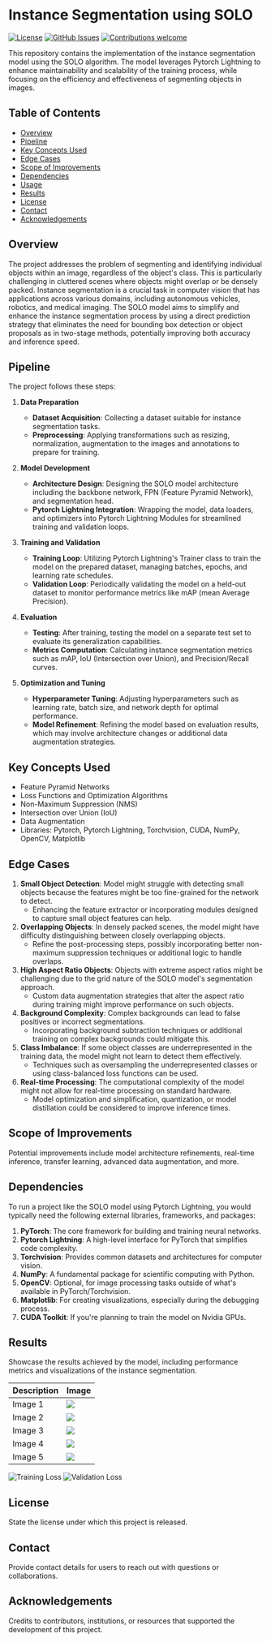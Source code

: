 # Instance Segmentation using SOLO

[![License](https://img.shields.io/badge/License-MIT-blue.svg)](https://opensource.org/licenses/MIT)
[![GitHub Issues](https://img.shields.io/github/issues/ayushgoel24/SOLO-Instance-Segmentation.svg)](https://github.com/ayushgoel24/SOLO-Instance-Segmentation/issues)
[![Contributions welcome](https://img.shields.io/badge/Contributions-welcome-orange.svg)](https://github.com/ayushgoel24/SOLO-Instance-Segmentation)

This repository contains the implementation of the instance segmentation model using the SOLO algorithm. The model leverages Pytorch Lightning to enhance maintainability and scalability of the training process, while focusing on the efficiency and effectiveness of segmenting objects in images.

## Table of Contents
- [Overview](#overview)
- [Pipeline](#pipeline)
- [Key Concepts Used](#key-concepts-used)
- [Edge Cases](#edge-cases)
- [Scope of Improvements](#scope-of-improvements)
- [Dependencies](#dependencies)
- [Usage](#usage)
- [Results](#results)
- [License](#license)
- [Contact](#contact)
- [Acknowledgements](#acknowledgements)

## Overview
The project addresses the problem of segmenting and identifying individual objects within an image, regardless of the object's class. This is particularly challenging in cluttered scenes where objects might overlap or be densely packed. Instance segmentation is a crucial task in computer vision that has applications across various domains, including autonomous vehicles, robotics, and medical imaging. The SOLO model aims to simplify and enhance the instance segmentation process by using a direct prediction strategy that eliminates the need for bounding box detection or object proposals as in two-stage methods, potentially improving both accuracy and inference speed.

<!-- ### Objectives
- **Model Implementation**: To implement the SOLO algorithm from scratch using PyTorch Lightning, ensuring that the model architecture aligns with the requirements for effective instance segmentation.
- **Training Efficiency**: To leverage Pytorch Lightning's built-in functionalities for efficient training, including multi-GPU support, mixed-precision training, and easy-to-use abstractions for model checkpoints, logging, and experiment tracking.
- **Dataset Utilization**: To apply the model to a chosen dataset and tailor the SOLO algorithm to work effectively with the data specifics, such as object sizes, image resolution, and domain-specific features.
- **Evaluation and Benchmarking**: To evaluate the model's performance against established metrics for instance segmentation, such as mean Average Precision (mAP), and to compare its results with those of other state-of-the-art models.
- **Real-world Application**: To demonstrate the model's practicality by deploying it in a real-world scenario where instance segmentation can provide value, such as autonomous driving, medical image analysis, or agricultural monitoring. -->

## Pipeline
The project follows these steps:
1. **Data Preparation**
   - **Dataset Acquisition**: Collecting a dataset suitable for instance segmentation tasks.
   - **Preprocessing**: Applying transformations such as resizing, normalization, augmentation to the images and annotations to prepare for training.

2. **Model Development**
   - **Architecture Design**: Designing the SOLO model architecture including the backbone network, FPN (Feature Pyramid Network), and segmentation head.
   - **Pytorch Lightning Integration**: Wrapping the model, data loaders, and optimizers into Pytorch Lightning Modules for streamlined training and validation loops.

3. **Training and Validation**
   - **Training Loop**: Utilizing Pytorch Lightning's Trainer class to train the model on the prepared dataset, managing batches, epochs, and learning rate schedules.
   - **Validation Loop**: Periodically validating the model on a held-out dataset to monitor performance metrics like mAP (mean Average Precision).

4. **Evaluation**
   - **Testing**: After training, testing the model on a separate test set to evaluate its generalization capabilities.
   - **Metrics Computation**: Calculating instance segmentation metrics such as mAP, IoU (Intersection over Union), and Precision/Recall curves.

5. **Optimization and Tuning**
   - **Hyperparameter Tuning**: Adjusting hyperparameters such as learning rate, batch size, and network depth for optimal performance.
   - **Model Refinement**: Refining the model based on evaluation results, which may involve architecture changes or additional data augmentation strategies.

<!-- 6. **Deployment**
   - **Model Export**: Exporting the trained model for inference.
   - **Inference Pipeline**: Setting up an inference pipeline to process new images and output instance segmentation results.

7. **Monitoring and Maintenance**
   - **Performance Monitoring**: Continuously monitoring the model's performance in production to ensure it maintains accuracy over time.
   - **Model Updating**: Periodically retraining or fine-tuning the model with new data to adapt to changes in the input distribution. -->

## Key Concepts Used
- Feature Pyramid Networks
- Loss Functions and Optimization Algorithms
- Non-Maximum Suppression (NMS)
- Intersection over Union (IoU)
- Data Augmentation
- Libraries: Pytorch, Pytorch Lightning, Torchvision, CUDA, NumPy, OpenCV, Matplotlib

## Edge Cases
1. **Small Object Detection**: Model might struggle with detecting small objects because the features might be too fine-grained for the network to detect.
    - Enhancing the feature extractor or incorporating modules designed to capture small object features can help.
2. **Overlapping Objects**: In densely packed scenes, the model might have difficulty distinguishing between closely overlapping objects.
    - Refine the post-processing steps, possibly incorporating better non-maximum suppression techniques or additional logic to handle overlaps.
3. **High Aspect Ratio Objects**: Objects with extreme aspect ratios might be challenging due to the grid nature of the SOLO model's segmentation approach.
    - Custom data augmentation strategies that alter the aspect ratio during training might improve performance on such objects.
4. **Background Complexity**: Complex backgrounds can lead to false positives or incorrect segmentations.
    - Incorporating background subtraction techniques or additional training on complex backgrounds could mitigate this.
5. **Class Imbalance**: If some object classes are underrepresented in the training data, the model might not learn to detect them effectively.
    - Techniques such as oversampling the underrepresented classes or using class-balanced loss functions can be used.
6. **Real-time Processing**: The computational complexity of the model might not allow for real-time processing on standard hardware.
    - Model optimization and simplification, quantization, or model distillation could be considered to improve inference times.

<!-- Small Object Detection: SOLO may struggle with detecting very small objects because the features might be too fine-grained for the network to detect.
Addressing: Enhancing the feature extractor or incorporating modules designed to capture small object features can help. Documentation should include notes on the expected object size range.
Overlapping Objects: In densely packed scenes, the SOLO model might have difficulty distinguishing between closely overlapping objects.
Addressing: Refine the post-processing steps, possibly incorporating better non-maximum suppression techniques or additional logic to handle overlaps. This would be documented in the code where post-processing steps are defined.
High Aspect Ratio Objects: Objects with extreme aspect ratios might be challenging due to the grid nature of the SOLO model's segmentation approach.
Addressing: Custom data augmentation strategies that alter the aspect ratio during training might improve performance on such objects. This should be noted in the data augmentation part of the code.
Variable Lighting Conditions: Like many vision models, performance can degrade under poor or variable lighting.
Addressing: Include diverse lighting conditions in the training data and possibly use photometric augmentation. Comments in the augmentation pipeline should explain the choice of augmentations.
Background Complexity: Complex backgrounds can lead to false positives or incorrect segmentations.
Addressing: Incorporating background subtraction techniques or additional training on complex backgrounds could mitigate this. The model's sensitivity to background complexity should be part of the model evaluation documentation.
Class Imbalance: If some object classes are underrepresented in the training data, the model might not learn to detect them effectively.
Addressing: Techniques such as oversampling the underrepresented classes or using class-balanced loss functions can be used. The strategy employed should be documented in the data loader or training loop code comments.
Real-time Processing: The computational complexity of the model might not allow for real-time processing on standard hardware.
Addressing: Model optimization and simplification, quantization, or model distillation could be considered to improve inference times, and this should be reflected in the documentation if implemented.
Domain Shift: The model might not generalize well to new domains that differ significantly from the training data.
Addressing: Domain adaptation techniques or fine-tuning the model on a small set of target domain data can help. This should be documented in the sections of the code dealing with model evaluation or adaptation. -->

## Scope of Improvements
Potential improvements include model architecture refinements, real-time inference, transfer learning, advanced data augmentation, and more.

## Dependencies
To run a project like the SOLO model using Pytorch Lightning, you would typically need the following external libraries, frameworks, and packages:

1. **PyTorch**: The core framework for building and training neural networks.
2. **Pytorch Lightning**: A high-level interface for PyTorch that simplifies code complexity.
3. **Torchvision**: Provides common datasets and architectures for computer vision.
4. **NumPy**: A fundamental package for scientific computing with Python.
5. **OpenCV**: Optional, for image processing tasks outside of what's available in PyTorch/Torchvision.
6. **Matplotlib**: For creating visualizations, especially during the debugging process.
7. **CUDA Toolkit**: If you're planning to train the model on Nvidia GPUs.

## Results
Showcase the results achieved by the model, including performance metrics and visualizations of the instance segmentation.

| Description | Image |
|-------------|-------|
| Image 1     | ![](./results/image_1.png) |
| Image 2     | ![](./results/image_2.png) |
| Image 3     | ![](./results/image_3.png) |
| Image 4     | ![](./results/image_4.png) |
| Image 5     | ![](./results/image_5.png) |

![Training Loss](./results/training_loss.png)
![Validation Loss](./results/validation_loss.png)

## License
State the license under which this project is released.

## Contact
Provide contact details for users to reach out with questions or collaborations.

## Acknowledgements
Credits to contributors, institutions, or resources that supported the development of this project.
